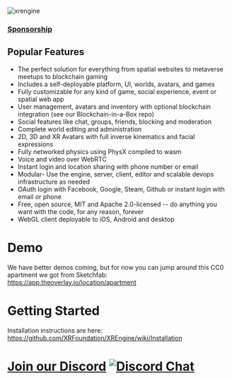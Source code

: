 
![xrengine](https://github.com/XRFoundation/XREngine/raw/dev/xrengine%20black.png)

### [Sponsorship](https://opencollective.com/xrfoundation/tiers/badge.svg)

## Popular Features
- The perfect solution for everything from spatial websites to metaverse meetups to blockchain gaming
- Includes a self-deployable platform, UI, worlds, avatars, and games
- Fully customizable for any kind of game, social experience, event or spatial web app
- User management, avatars and inventory with optional blockchain integration (see our Blockchain-in-a-Box repo)
- Social features like chat, groups, friends, blocking and moderation
- Complete world editing and administration
- 2D, 3D and XR Avatars with full inverse kinematics and facial expressions
- Fully networked physics using PhysX compiled to wasm
- Voice and video over WebRTC
- Instant login and location sharing with phone number or email
- Modular- Use the engine, server, client, editor and scalable devops infrastructure as needed
- OAuth login with Facebook, Google, Steam, Github or instant login with email or phone
- Free, open source, MIT and Apache 2.0-licensed -- do anything you want with the code, for any reason, forever
- WebGL client deployable to iOS, Android and desktop

# Demo
We have better demos coming, but for now you can jump around this CC0 apartment we got from Sketchfab:
https://app.theoverlay.io/location/apartment


# Getting Started
Installation instructions are here:
https://github.com/XRFoundation/XREngine/wiki/Installation

# [Join our Discord](https://discord.gg/Tb4MT4TTjH)  [![Discord Chat](https://img.shields.io/discord/692672143053422678.svg)](https://discord.gg/Tb4MT4TTjH) 
